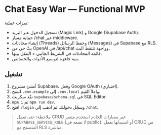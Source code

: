 # Chat Easy War — Functional MVP
ميزات عملية:
- تسجيل الدخول عبر البريد (Magic Link) و Google (Supabase Auth).
- حماية مسار /chat عبر middleware.
- إنشاء محادثات (Threads) وحفظ الرسائل (Messages) في Supabase مع RLS.
- بثّ حي من OpenAI في /api/chat وواجهة تلتقط البث.
- قائمة المحادثات في الشريط الجانبي + التنقل بينها.
- بنية جاهزة لتوسيع الأدوات والخصائص.

## تشغيل
1) أنشئ مشروع Supabase، وفعل Google OAuth (اختياري).
2) انسخ `.env.example` إلى `.env.local` واملأ القيم.
3) نفّذ سكربت `supabase/schema.sql` في SQL Editor.
4) `npm i` ثم `npm run dev`.
5) افتح `/login` وسجّل دخولك، ثم اذهب إلى `/chat`.

> ملاحظة: حتى تعمل CRUD عبر مسارات الخادم استخدم متغير `SUPABASE_SERVICE_ROLE` (لا تضعه في public)، أو استبدلها بعمل CRUD من المتصفح مع RLS مباشرة.
